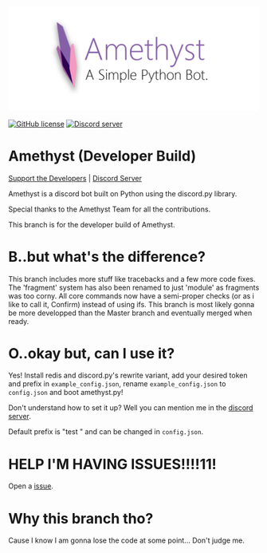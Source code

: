 ![Amethyst](amethyst-logo.png) 

[![GitHub license](https://img.shields.io/badge/license-MIT-blue.svg)](https://raw.githubusercontent.com/awau/Amethyst/developer_build/LICENSE)
<a href="https://discord.gg/5sHTkKq"><img src="https://discordapp.com/api/guilds/251664386459041792/embed.png" alt="Discord server" /></a>

# Amethyst (Developer Build)
 [Support the Developers](https://patreon.com/capuccino) | [Discord Server](https://discord.gg/5sHTkKq)

Amethyst is a discord bot built on Python using the discord.py library.

Special thanks to the Amethyst Team for all the contributions.

This branch is for the developer build of Amethyst.

# B..but what's the difference?
This branch includes more stuff like tracebacks and a few more code fixes.
The 'fragment' system has also been renamed to just 'module' as fragments was too corny.
All core commands now have a semi-proper checks (or as i like to call it, Confirm) instead of using ifs.
This branch is most likely gonna be more developped than the Master branch and eventually merged when ready.

# O..okay but, can I use it?
Yes!
Install redis and discord.py's rewrite variant, add your desired token and prefix in `example_config.json`, rename `example_config.json` to `config.json` and boot amethyst.py!

Don't understand how to set it up? Well you can mention me in the [discord server](https://discord.gg/5sHTkKq). 

Default prefix is "test " and can be changed in `config.json`.

# HELP I'M HAVING ISSUES!!!!11!
Open a [issue](https://github.com/awau/Amethyst/issues). 

# Why this branch tho?
Cause I know I am gonna lose the code at some point... Don't judge me.
